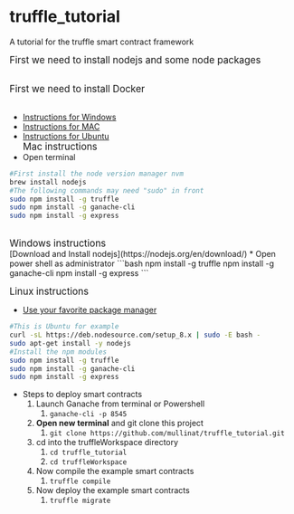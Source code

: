 # truffle_tutorial
A tutorial for the truffle smart contract framework

<span style="font-size:larger;">First we need to install nodejs and some node packages</span><br><br>

<span style="font-size:larger;">First we need to install Docker</span><br><br>
* [Instructions for Windows](https://docs.docker.com/docker-for-windows/)<br>
* [Instructions for MAC](https://docs.docker.com/docker-for-mac/)<br>
* [Instructions for Ubuntu](https://www.digitalocean.com/community/tutorials/how-to-install-and-use-docker-on-ubuntu-16-04)<br>
<span style="font-size:larger;">Mac instructions</span>
* Open terminal
```bash
#First install the node version manager nvm
brew install nodejs
#The following commands may need "sudo" in front
sudo npm install -g truffle
sudo npm install -g ganache-cli
sudo npm install -g express
```
<br>
<span style="font-size:larger;">Windows instructions</span><br>
[Download and Install nodejs](https://nodejs.org/en/download/)
* Open power shell as administrator
```bash
npm install -g truffle
npm install -g ganache-cli
npm install -g express
```
<br>

<span style="font-size:larger;">Linux instructions</span><br>
* [Use your favorite package manager](https://nodejs.org/en/download/package-manager/)
```bash
#This is Ubuntu for example
curl -sL https://deb.nodesource.com/setup_8.x | sudo -E bash -
sudo apt-get install -y nodejs
#Install the npm modules
sudo npm install -g truffle
sudo npm install -g ganache-cli
sudo npm install -g express
```

* Steps to deploy smart contracts
	1. Launch Ganache from terminal or Powershell
		1. ```ganache-cli -p 8545```
    2. <b>Open new terminal</b> and git clone this project
    	1. ```git clone https://github.com/mullinat/truffle_tutorial.git```
    3. cd into the truffleWorkspace directory
    	1. ```cd truffle_tutorial```
    	2. ```cd truffleWorkspace```
    4. Now compile the example smart contracts
        1. ```truffle compile```
    5. Now deploy  the example smart contracts
    	1. ```truffle migrate``` 




				